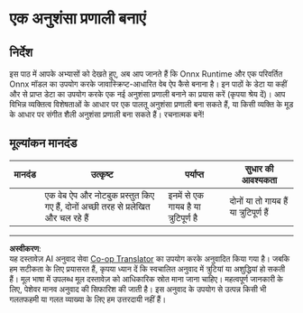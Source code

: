 <!--
CO_OP_TRANSLATOR_METADATA:
{
  "original_hash": "799ed651e2af0a7cad17c6268db11578",
  "translation_date": "2025-09-03T23:57:45+00:00",
  "source_file": "4-Classification/4-Applied/assignment.md",
  "language_code": "hi"
}
-->
# एक अनुशंसा प्रणाली बनाएं

## निर्देश

इस पाठ में आपके अभ्यासों को देखते हुए, अब आप जानते हैं कि Onnx Runtime और एक परिवर्तित Onnx मॉडल का उपयोग करके जावास्क्रिप्ट-आधारित वेब ऐप कैसे बनाना है। इन पाठों के डेटा या कहीं और से प्राप्त डेटा का उपयोग करके एक नई अनुशंसा प्रणाली बनाने का प्रयास करें (कृपया श्रेय दें)। आप विभिन्न व्यक्तित्व विशेषताओं के आधार पर एक पालतू अनुशंसा प्रणाली बना सकते हैं, या किसी व्यक्ति के मूड के आधार पर संगीत शैली अनुशंसा प्रणाली बना सकते हैं। रचनात्मक बनें!

## मूल्यांकन मानदंड

| मानदंड | उत्कृष्ट                                                              | पर्याप्त                              | सुधार की आवश्यकता                 |
| -------- | ---------------------------------------------------------------------- | ------------------------------------- | --------------------------------- |
|          | एक वेब ऐप और नोटबुक प्रस्तुत किए गए हैं, दोनों अच्छी तरह से प्रलेखित और चल रहे हैं | इनमें से एक गायब है या त्रुटिपूर्ण है | दोनों या तो गायब हैं या त्रुटिपूर्ण हैं |

---

**अस्वीकरण**:  
यह दस्तावेज़ AI अनुवाद सेवा [Co-op Translator](https://github.com/Azure/co-op-translator) का उपयोग करके अनुवादित किया गया है। जबकि हम सटीकता के लिए प्रयासरत हैं, कृपया ध्यान दें कि स्वचालित अनुवाद में त्रुटियां या अशुद्धियां हो सकती हैं। मूल भाषा में उपलब्ध मूल दस्तावेज़ को आधिकारिक स्रोत माना जाना चाहिए। महत्वपूर्ण जानकारी के लिए, पेशेवर मानव अनुवाद की सिफारिश की जाती है। इस अनुवाद के उपयोग से उत्पन्न किसी भी गलतफहमी या गलत व्याख्या के लिए हम उत्तरदायी नहीं हैं।